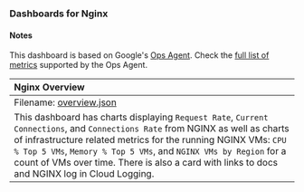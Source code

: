 ### Dashboards for Nginx

#### Notes

This dashboard is based on Google's [Ops Agent](https://cloud.google.com/stackdriver/docs/solutions/agents/ops-agent).
Check the [full list of metrics](https://cloud.google.com/stackdriver/docs/solutions/agents/ops-agent/third-party/nginx#monitored-metrics) supported by the Ops Agent.

|Nginx Overview|
|:------------------|
|Filename: [overview.json](overview.json)|
|This dashboard has charts displaying `Request Rate`, `Current Connections`, and `Connections Rate` from NGINX as well as charts of infrastructure related metrics for the running NGINX VMs: `CPU % Top 5 VMs`, `Memory % Top 5 VMs`, and `NGINX VMs by Region` for a count of VMs over time. There is also a card with links to docs and NGINX log in Cloud Logging.|

